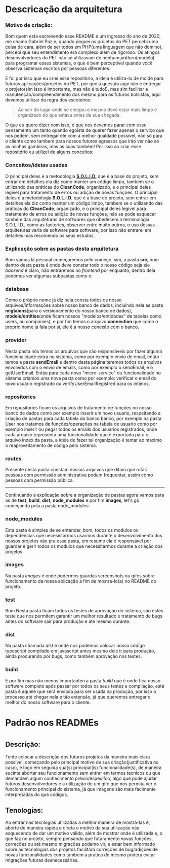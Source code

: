 # Descricação da arquitetura

### Motivo de criação:
Bom quem esta escrevendo esse README é um ingresso do ano de 2020, me chamo Gabriel Paz e, quando peguei os projetos do PET percebi uma coisa de cara, além de ser todos em PHP(uma linguagem que não domino), percebi que seu entendimento era complexo além de rigoroso. Os atingos desenvolvedores do PET não se utilizavam de nenhum _pattern_(modelo) para programar esses sistemas, o que é bem perceptivel quando você observa sistemas escritos por pessoas diferentes. 

E foi por isso que eu criei esse repositório, a ideia é utiliza-lo de molde para futuras aplicações/projetos do PET, por que a questão aqui não é entregar o projeto(sim isso é importante, mas não é tudo!), mas sim facilitar a manutenção/compreendimento dos mesmo para os futuros bolsistas, aqui devemos utilizar da regra dos escoteiros:

> Ao sair do lugar onde se chegou o mesmo deve estar mais limpo e organizado do que estava antes de sua chegada.

O que eu quero dizer com isso, é que nos devemos parar com esse pensamento um tanto quando egoísta de querer fazer apenas o serviço que nos pedem, sem entregar ele com a melhor qualdade possível, não só para o cliente como tambem para nossos futuros egressos que irão ver não só as minhas gambiras, mas as suas também! Por isso ao criar esse repositório eu utilizei de alguns conceitos:

### Conceitos/ideias usadas

O principal deles é a metodologia [**S.O.L.I.D.**](https://www.notion.so/TypeScript-0885db4ad549493a9322a1c2d6a5929d) que é a base do projeto, sem entrar em detalhes ela diz como manter um código limpo, tambem se o utilizando das práticas do **CleanCode**, organizado, e o principal deles legível para tratamento de erros ou adição de novas funções.
O principal deles é a metodologia **S.O.L.I.D.** que é a base do projeto, sem entrar em detalhes ela diz como manter um código limpo, tambem se o utilizando das práticas do **CleanCode**, organizado, e o principal deles legível para tratamento de erros ou adição de novas funções, não se pode esquecer também das arquiteturas de softwares que obedecem a terminologia S.O.L.I.D., como as factories, observer entre muito outros, o uso dessas arquiteturas varia de software para software, por isso não entrarei em detalhes mas recomendo os seus estudos.

### Explicação sobre as pastas desta arquitetura

Bom vamos lá pessoal começaremos pelo começo, sim, a pasta **src**, bom dentro desta pasta é onde deve constar todo o nosso código seja ele _backend_ é claro, não entraremos no _frontend_ por enquanto, dentro dela podemos ver algumas subpastas como o:
### **database**
Como o próprio nome já diz nela consta todos os nosso arquivos/informações sobre nosso banco de dados, incluindo nela as pasta **migtaions**(para o versionamento do nosso banco de dados), **models/entities**(onde ficam nossos "modelos/entidades" de tabelas como users, ou companies), e por fim temos o arquivo **connection** que como o proprio nome já fala por si, ele é a nosso conexão com o banco.
### **provider**
Nesta pasta nós temos os arquivos que são responsáveis por fazer alguma funcionalidade extra no sistema, como por exemplo envio de email, então temos a pasta **sendEmail** e dentro desta página teremos todos os arquivos envolvidos com o envio de emails, como por exemplo o sendEmail, e o getUserEmail. Então para cada novo "micro-serviço" ou funcionalidade no sistema criamos uma nova pasta como por exemplo: verificar o email do novo usuário registrado ou verifyUserEmailRegistred para os intimos.
### **repositories**
Em repositories ficam os arquivos de tratamento de funções no nosso banco de dados como por exemplo inserir um novo usuario, respeitando a criação de pastas para cada tabela do banco banco, por exemplo na pasta User nos tratamos de funções/operações na tabela de usuario como por exemplo inserir ou pegar todos os emails dos usuarios registrados, onde cada arquivo representa uma funcionalidade que é exportada para o arquivo index da pasta, a ideia de fazer tal organização é tentar ao maximo o reaproveitamento de código pelo sistema.
### **routes**
Presente nesta pasta constam nossos arquivos que ditam que rotas pessoas com permissão administrativa podem frequentar, assim como pessoas com permissão pública.

<hr>

Continuando a explicação sobre a organização de pastas agora vamos para as de **__test__**, **build**, **dist**, **node_modules** e por fim **images**, let's go começando pela a pasta node_modules:

### **node_modules**
Esta pasta é simples de se entender, bom, todos os modulos ou dependências que necesistarmos usarmos durante o desenvolvimento dos nossos projetos vão pra essa pasta, em resumo ela é responsável por guardar e gerir todos os modulos que necessitarmos durante a criação dos projetos.
### **images**
Na pasta _images_ é onde podermos guardas screenshots ou gifes sobre funcionamento da nossa aplicação a fim de mostra-lo(a) no README do projeto.
### **__test__**
Bom Nesta pasta ficam todos os testes de aprovação do sistema, são estes teste que nos permitem garantir um melhor resultado e tratamento de bugs antes do software sair para produção e até mesmo durante.
### **dist**
Na pasta chamada _dist_ é onde nos podemos colocar nosso código typescript compilado em javascript antes mesmo dele ir para produção, ainda procurando por bugs, como também aprovação nos testes.
### **build**
E por fim mas não menos importanten a pasta _build_ que é onde fica nosso software completo após passar por todos os seus testes e compilação, está pasta é aquele que será enviada para ser usada na produção, por isso o processo até chegar nela é tão extensão, já que queremos entregar o melhor do nosso software para o cliente.

# Padrão nos READMEs
# <Nome do programa/>

## Descrição:

Tente colocar a descrição dos futuros projetos da maneira mais clara possível, começando pelo principal motivo de sua criação(justificativa no caso), e logo em seguida sua(s) principal(is) funcionalidade(s), de maneira sucinta abortar seu funcionamento sem entrar em termos tecnicos ou que demandem algum conhecimento prévio/específco, algo que pode ajudar futuros desenvolvedores é a utilização de um gife que nos permita ver o funcionamento principal do sistema, já que imagens são mais facimente interpretadas do que códigos.

## Tenologias:

Ao entrar nas tecnlogias utilizadas a melhor maneira de mostra-las é, aborte de maneira rápida e direta o motivo da sua utilização não esquecendo de dar um motivo válido, além de mostrar onde é utilizada e, o que faz no projeto, sempre pensando que futuramento novas funções, correções ou até mesmo migrações podemo vir, e estar bem informado sobre as tecnologias dos projetos facilitará correções de bug/adições de novas funcionalidades como tambem a pratica do mesmo podera evitar
migrações futuras desnecessárias.

